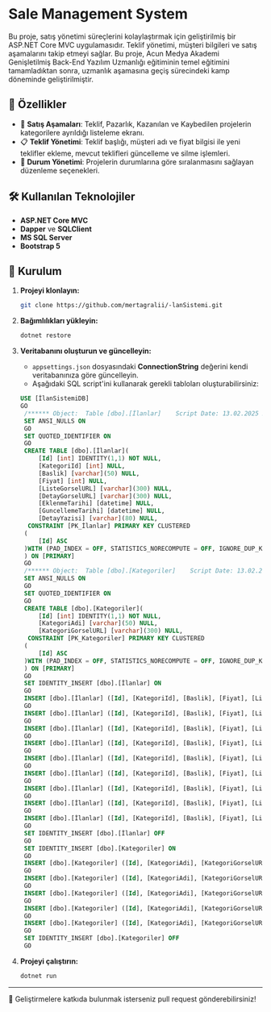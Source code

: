 # Sale Management System

Bu proje, satış yönetimi süreçlerini kolaylaştırmak için geliştirilmiş bir ASP.NET Core MVC uygulamasıdır. Teklif yönetimi, müşteri bilgileri ve satış aşamalarını takip etmeyi sağlar.
Bu proje, Acun Medya Akademi Genişletilmiş Back-End Yazılım Uzmanlığı eğitiminin temel eğitimini tamamladıktan sonra, uzmanlık aşamasına geçiş sürecindeki kamp döneminde geliştirilmiştir.

## 🚀 Özellikler

- 📌 **Satış Aşamaları**: Teklif, Pazarlık, Kazanılan ve Kaybedilen projelerin kategorilere ayrıldığı listeleme ekranı.
- 📋 **Teklif Yönetimi**: Teklif başlığı, müşteri adı ve fiyat bilgisi ile yeni teklifler ekleme, mevcut teklifleri güncelleme ve silme işlemleri.
- 🔄 **Durum Yönetimi**: Projelerin durumlarına göre sıralanmasını sağlayan düzenleme seçenekleri.

## 🛠 Kullanılan Teknolojiler

- **ASP.NET Core MVC**
- **Dapper** ve **SQLClient** 
- **MS SQL Server**
- **Bootstrap 5**

## 📌 Kurulum

1. **Projeyi klonlayın:**
   ```sh
   git clone https://github.com/mertagralii/-lanSistemi.git
   ```
2. **Bağımlılıkları yükleyin:**
   ```sh
   dotnet restore
   ```
3. **Veritabanını oluşturun ve güncelleyin:**
   - `appsettings.json` dosyasındaki **ConnectionString** değerini kendi veritabanınıza göre güncelleyin.
   - Aşağıdaki SQL script'ini kullanarak gerekli tabloları oluşturabilirsiniz:

   ```sql
   USE [İlanSistemiDB]
   GO
    /****** Object:  Table [dbo].[İlanlar]    Script Date: 13.02.2025 20:28:30 ******/
    SET ANSI_NULLS ON
    GO
    SET QUOTED_IDENTIFIER ON
    GO
    CREATE TABLE [dbo].[İlanlar](
    	[Id] [int] IDENTITY(1,1) NOT NULL,
    	[KategoriId] [int] NULL,
    	[Baslik] [varchar](50) NULL,
    	[Fiyat] [int] NULL,
    	[ListeGorselURL] [varchar](300) NULL,
    	[DetayGorselURL] [varchar](300) NULL,
    	[EklenmeTarihi] [datetime] NULL,
    	[GuncellemeTarihi] [datetime] NULL,
    	[DetayYazisi] [varchar](80) NULL,
     CONSTRAINT [PK_İlanlar] PRIMARY KEY CLUSTERED 
    (
    	[Id] ASC
    )WITH (PAD_INDEX = OFF, STATISTICS_NORECOMPUTE = OFF, IGNORE_DUP_KEY = OFF, ALLOW_ROW_LOCKS = ON, ALLOW_PAGE_LOCKS = ON, OPTIMIZE_FOR_SEQUENTIAL_KEY = OFF) ON [PRIMARY]
    ) ON [PRIMARY]
    GO
    /****** Object:  Table [dbo].[Kategoriler]    Script Date: 13.02.2025 20:28:30 ******/
    SET ANSI_NULLS ON
    GO
    SET QUOTED_IDENTIFIER ON
    GO
    CREATE TABLE [dbo].[Kategoriler](
    	[Id] [int] IDENTITY(1,1) NOT NULL,
    	[KategoriAdi] [varchar](50) NULL,
    	[KategoriGorselURL] [varchar](300) NULL,
     CONSTRAINT [PK_Kategoriler] PRIMARY KEY CLUSTERED 
    (
    	[Id] ASC
    )WITH (PAD_INDEX = OFF, STATISTICS_NORECOMPUTE = OFF, IGNORE_DUP_KEY = OFF, ALLOW_ROW_LOCKS = ON, ALLOW_PAGE_LOCKS = ON, OPTIMIZE_FOR_SEQUENTIAL_KEY = OFF) ON [PRIMARY]
    ) ON [PRIMARY]
    GO
    SET IDENTITY_INSERT [dbo].[İlanlar] ON 
    GO
    INSERT [dbo].[İlanlar] ([Id], [KategoriId], [Baslik], [Fiyat], [ListeGorselURL], [DetayGorselURL], [EklenmeTarihi], [GuncellemeTarihi], [DetayYazisi]) VALUES (1, 1, N'Toyota Corolla', 5000, N'https://upload.wikimedia.org/wikipedia/commons/thumb/f/f6/Toyota_Corolla_Limousine_Hybrid_Genf_2019_1Y7A5576.jpg/800px-Toyota_Corolla_Limousine_Hybrid_Genf_2019_1Y7A5576.jpg', N'https://upload.wikimedia.org/wikipedia/commons/thumb/f/f6/Toyota_Corolla_Limousine_Hybrid_Genf_2019_1Y7A5576.jpg/800px-Toyota_Corolla_Limousine_Hybrid_Genf_2019_1Y7A5576.jpg', CAST(N'2025-02-12T00:00:00.000' AS DateTime), CAST(N'2025-02-12T14:36:55.117' AS DateTime), NULL)
    GO
    INSERT [dbo].[İlanlar] ([Id], [KategoriId], [Baslik], [Fiyat], [ListeGorselURL], [DetayGorselURL], [EklenmeTarihi], [GuncellemeTarihi], [DetayYazisi]) VALUES (2, 1, N'Mercedes C200', 6000, N'https://pladmin.mercedes-benz.com.tr/cdn/images/a-serisi.png', N'https://pladmin.mercedes-benz.com.tr/cdn/images/a-serisi.png', CAST(N'2020-02-12T00:00:00.000' AS DateTime), CAST(N'2025-02-12T14:37:10.587' AS DateTime), NULL)
    GO
    INSERT [dbo].[İlanlar] ([Id], [KategoriId], [Baslik], [Fiyat], [ListeGorselURL], [DetayGorselURL], [EklenmeTarihi], [GuncellemeTarihi], [DetayYazisi]) VALUES (3, 1, N'BMW İ20', 8000, N'https://i0.shbdn.com/photos/40/05/02/x5_1166400502s03.jpg', N'https://i0.shbdn.com/photos/40/05/02/x5_1166400502s03.jpg', CAST(N'2019-05-12T00:00:00.000' AS DateTime), CAST(N'2025-02-12T14:37:27.117' AS DateTime), NULL)
    GO
    INSERT [dbo].[İlanlar] ([Id], [KategoriId], [Baslik], [Fiyat], [ListeGorselURL], [DetayGorselURL], [EklenmeTarihi], [GuncellemeTarihi], [DetayYazisi]) VALUES (4, 2, N'İphone 16 Pro', 2000, N'https://bsimg.nl/images/apple-iphone-16-pro-128gb-zwart-eu_1.png/z3EBGhIBQcCUDb3cj0JaADp8MMU%3D/fit-in/257x400/filters%3Aformat%28png%29%3Aupscale%28%29', N'https://bsimg.nl/images/apple-iphone-16-pro-128gb-zwart-eu_1.png/z3EBGhIBQcCUDb3cj0JaADp8MMU%3D/fit-in/257x400/filters%3Aformat%28png%29%3Aupscale%28%29', CAST(N'2025-10-10T00:00:00.000' AS DateTime), CAST(N'2025-02-12T14:37:47.317' AS DateTime), NULL)
    GO
    INSERT [dbo].[İlanlar] ([Id], [KategoriId], [Baslik], [Fiyat], [ListeGorselURL], [DetayGorselURL], [EklenmeTarihi], [GuncellemeTarihi], [DetayYazisi]) VALUES (5, 3, N'Mac Pro', 9000, N'https://store.storeimages.cdn-apple.com/4668/as-images.apple.com/is/mbp16-silver-select-202410?wid=904&hei=840&fmt=png-alpha&.v=1728916322497', N'https://store.storeimages.cdn-apple.com/4668/as-images.apple.com/is/mbp16-silver-select-202410?wid=904&hei=840&fmt=png-alpha&.v=1728916322497', CAST(N'2022-11-06T00:00:00.000' AS DateTime), CAST(N'2025-02-12T14:38:21.940' AS DateTime), NULL)
    GO
    INSERT [dbo].[İlanlar] ([Id], [KategoriId], [Baslik], [Fiyat], [ListeGorselURL], [DetayGorselURL], [EklenmeTarihi], [GuncellemeTarihi], [DetayYazisi]) VALUES (6, 3, N'Huawei D16', 6000, N'https://consumer.huawei.com/dam/content/dam/huawei-cbg-site/common/mkt/pdp/admin-image/pc/matebook-d-16-2024/list/list-silver.png', N'https://consumer.huawei.com/dam/content/dam/huawei-cbg-site/common/mkt/pdp/admin-image/pc/matebook-d-16-2024/list/list-silver.png', CAST(N'2025-06-06T00:00:00.000' AS DateTime), CAST(N'2025-02-12T14:38:42.357' AS DateTime), NULL)
    GO
    INSERT [dbo].[İlanlar] ([Id], [KategoriId], [Baslik], [Fiyat], [ListeGorselURL], [DetayGorselURL], [EklenmeTarihi], [GuncellemeTarihi], [DetayYazisi]) VALUES (7, 4, N'İktidar', 50, N'https://img.kitapyurdu.com/v1/getImage/fn:11753520/wh:true/miw:200/mih:200', N'https://img.kitapyurdu.com/v1/getImage/fn:11753520/wh:true/miw:200/mih:200', CAST(N'2024-04-04T00:00:00.000' AS DateTime), CAST(N'2025-02-12T14:38:58.860' AS DateTime), NULL)
    GO
    INSERT [dbo].[İlanlar] ([Id], [KategoriId], [Baslik], [Fiyat], [ListeGorselURL], [DetayGorselURL], [EklenmeTarihi], [GuncellemeTarihi], [DetayYazisi]) VALUES (9, 4, N'Savaş ve Barış', 40, N'https://img.kitapyurdu.com/v1/getImage/fn:1186755/wh:true/wi:500', N'https://img.kitapyurdu.com/v1/getImage/fn:1186755/wh:true/wi:500', CAST(N'2020-08-11T00:00:00.000' AS DateTime), CAST(N'2025-02-12T14:42:04.910' AS DateTime), N'test')
    GO
    INSERT [dbo].[İlanlar] ([Id], [KategoriId], [Baslik], [Fiyat], [ListeGorselURL], [DetayGorselURL], [EklenmeTarihi], [GuncellemeTarihi], [DetayYazisi]) VALUES (12, 7, N'Test', 1000, N'https://encrypted-tbn0.gstatic.com/images?q=tbn:ANd9GcSdSvbwKZZAqE8SmUV3QD5Qy6M_epQuKkrfWw&s', N'https://encrypted-tbn0.gstatic.com/images?q=tbn:ANd9GcSdSvbwKZZAqE8SmUV3QD5Qy6M_epQuKkrfWw&s', CAST(N'2025-02-12T16:23:34.623' AS DateTime), NULL, NULL)
    GO
    SET IDENTITY_INSERT [dbo].[İlanlar] OFF
    GO
    SET IDENTITY_INSERT [dbo].[Kategoriler] ON 
    GO
    INSERT [dbo].[Kategoriler] ([Id], [KategoriAdi], [KategoriGorselURL]) VALUES (1, N'Otomobil', N'https://www.shutterstock.com/image-vector/car-icon-editable-vector-isolated-600nw-2478885391.jpg')
    GO
    INSERT [dbo].[Kategoriler] ([Id], [KategoriAdi], [KategoriGorselURL]) VALUES (2, N'Telefon', N'https://static.vecteezy.com/system/resources/thumbnails/003/720/476/small_2x/phone-icon-telephone-icon-symbol-for-app-and-messenger-vector.jpg')
    GO
    INSERT [dbo].[Kategoriler] ([Id], [KategoriAdi], [KategoriGorselURL]) VALUES (3, N'Bilgisayar', N'https://encrypted-tbn0.gstatic.com/images?q=tbn:ANd9GcTxXsF4PNq18RXAaW-iCW3GmZa3hIj5cD7Pbw&s')
    GO
    INSERT [dbo].[Kategoriler] ([Id], [KategoriAdi], [KategoriGorselURL]) VALUES (4, N'Kitap', N'https://cdn-icons-png.flaticon.com/512/4/4259.png')
    GO
    INSERT [dbo].[Kategoriler] ([Id], [KategoriAdi], [KategoriGorselURL]) VALUES (7, N'Çoçuk', N'https://cdn-icons-png.flaticon.com/512/4436/4436481.png')
    GO
    SET IDENTITY_INSERT [dbo].[Kategoriler] OFF
    GO

   ```

4. **Projeyi çalıştırın:**
   ```sh
   dotnet run
   ```
---

🎯 Geliştirmelere katkıda bulunmak isterseniz pull request gönderebilirsiniz!

